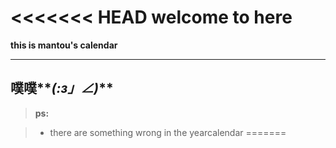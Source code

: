 ﻿<<<<<<< HEAD
﻿welcome to here
===================


 <i class="icon-cog"></i> **this is mantou's calendar**

----------


噗噗**_(:з」∠)_**  
-------------



> **ps:**

> - there are something wrong in the yearcalendar
=======
